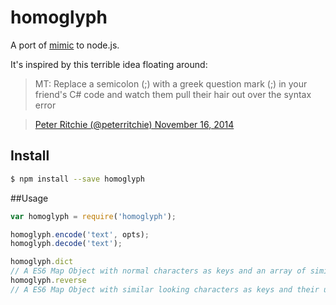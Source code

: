 # homoglyph

A port of [mimic](https://github.com/reinderien/mimic) to node.js.

It's inspired by this terrible idea floating around:

> MT: Replace a semicolon (;) with a greek question mark (;) in your friend&#39;s C# code and watch them pull their hair out over the syntax error

>  [Peter Ritchie (@peterritchie) November 16, 2014](https://twitter.com/peterritchie/status/534011965132120064)


## Install

```sh
$ npm install --save homoglyph
```

##Usage

```javascript
var homoglyph = require('homoglyph');

homoglyph.encode('text', opts);
homoglyph.decode('text');

homoglyph.dict
// A ES6 Map Object with normal characters as keys and an array of similar looking utf8 characters as value.
homoglyph.reverse
// A ES6 Map Object with similar looking characters as keys and their usual letters as values
```
